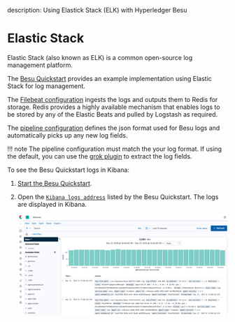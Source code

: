 description: Using Elastick Stack (ELK) with Hyperledger Besu
<!--- END of page meta data -->

# Elastic Stack 

Elastic Stack (also known as ELK) is a common open-source log management platform. 

The [Besu Quickstart](https://github.com/PegaSysEng/besu-quickstart) provides an example implementation 
using Elastic Stack for log management. 

The [Filebeat configuration](https://github.com/PegaSysEng/besu-quickstart/blob/master/filebeat/filebeat.yml)
ingests the logs and outputs them to Redis for storage. Redis provides a highly available mechanism that 
enables logs to be stored by any of the Elastic Beats and pulled by Logstash as required. 

The [pipeline configuration](https://github.com/PegaSysEng/besu-quickstart/blob/master/logstash/pipeline/20_besu.conf) 
defines the json format used for Besu logs and automatically picks up any new log fields. 

!!! note
    The pipeline configuration must match the your log format. If using the default, you can use the 
    [grok plugin](https://www.elastic.co/guide/en/logstash/current/plugins-filters-grok.html) to 
    extract the log fields. 

To see the Besu Quickstart logs in Kibana:  

1. [Start the Besu Quickstart](../../Tutorials/Quickstarts/Private-Network-Quickstart.md).
1. Open the [`Kibana logs address`](http://localhost:5601/app/kibana#/discover) listed by the Besu Quickstart. 
   The logs are displayed in Kibana. 
   
    ![Kibana](../../images/KibanaQuickstart.png)

